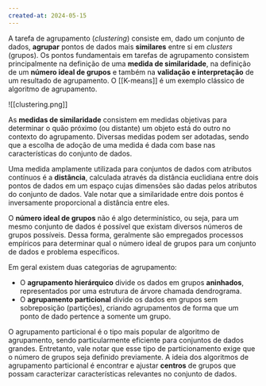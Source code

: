```yaml
---
created-at: 2024-05-15
---
```


A tarefa de agrupamento (*clustering*) consiste em, dado um conjunto de dados, **agrupar** pontos de dados mais **similares** entre si em *clusters* (grupos). Os pontos fundamentais em tarefas de agrupamento consistem principalmente na definição de uma **medida de similaridade**, na definição de um **número ideal de grupos** e também na **validação e interpretação** de um resultado de agrupamento. O [[K-means]] é um exemplo clássico de algoritmo de agrupamento.

![[clustering.png]]

As **medidas de similaridade** consistem em medidas objetivas para determinar o quão próximo (ou distante) um objeto está do outro no contexto do agrupamento. Diversas medidas podem ser adotadas, sendo que a escolha de adoção de uma medida é dada com base nas características do conjunto de dados.

Uma medida amplamente utilizada para conjuntos de dados com atributos contínuos é a **distância**, calculada através da distância euclidiana entre dois pontos de dados em um espaço cujas dimensões são dadas pelos atributos do conjunto de dados. Vale notar que a similaridade entre dois pontos é inversamente proporcional a distância entre eles.

O **número ideal de grupos** não é algo determinístico, ou seja, para um mesmo conjunto de dados é possível que existam diversos números de grupos possíveis. Dessa forma, geralmente são empregados processos empíricos para determinar qual o número ideal de grupos para um conjunto de dados e problema específicos.

Em geral existem duas categorias de agrupamento:

-   O **agrupamento hierárquico** divide os dados em grupos **aninhados**, representados por uma estrutura de árvore chamada dendrograma.
-   O **agrupamento particional** divide os dados em grupos sem sobreposição (partições), criando agrupamentos de forma que um ponto de dado pertence a somente um grupo.

O agrupamento particional é o tipo mais popular de algoritmo de agrupamento, sendo particularmente eficiente para conjuntos de dados grandes. Entretanto, vale notar que esse tipo de particionamento exige que o número de grupos seja definido previamente. A ideia dos algoritmos de agrupamento particional é encontrar e ajustar **centros** de grupos que possam caracterizar características relevantes no conjunto de dados.